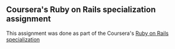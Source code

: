 ## Coursera's Ruby on Rails specialization assignment

This assignment was done as part of the Coursera's [Ruby on Rails specialization](https://www.coursera.org/specializations/ruby-on-rails)

